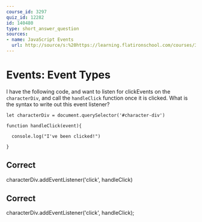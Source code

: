 ```yaml
---
course_id: 3297
quiz_id: 12282
id: 140480
type: short_answer_question
sources:
- name: JavaScript Events
  url: http://source/s:%20https://learning.flatironschool.com/courses/3297/pages/javascript-events?module_item_id=143600
---
```


# Events: Event Types

I have the following code, and want to listen for clickEvents on the `characterDiv`, and call the `handleClick` function once it is clicked. What is the syntax to write out this event listener?

`let characterDiv = document.querySelector('#character-div')`

`function handleClick(event){`

`  console.log("I've been clicked!")`

`}`

## Correct

characterDiv.addEventListener('click', handleClick)

## Correct

characterDiv.addEventListener('click', handleClick);
